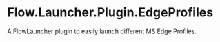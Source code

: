 # Flow.Launcher.Plugin.EdgeProfiles
A FlowLauncher plugin to easily launch different MS Edge Profiles.
